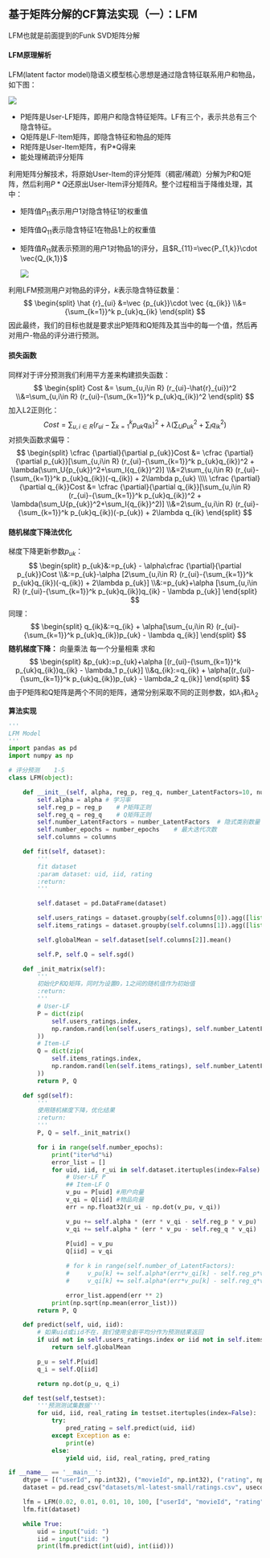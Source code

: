 ## 基于矩阵分解的CF算法实现（一）：LFM

LFM也就是前面提到的Funk SVD矩阵分解

#### LFM原理解析

LFM(latent factor model)隐语义模型核心思想是通过隐含特征联系用户和物品，如下图：

![](/img/LFM矩阵分解图解.png)

- P矩阵是User-LF矩阵，即用户和隐含特征矩阵。LF有三个，表示共总有三个隐含特征。
- Q矩阵是LF-Item矩阵，即隐含特征和物品的矩阵
- R矩阵是User-Item矩阵，有P*Q得来
- 能处理稀疏评分矩阵

利用矩阵分解技术，将原始User-Item的评分矩阵（稠密/稀疏）分解为P和Q矩阵，然后利用$P*Q$还原出User-Item评分矩阵$R$。整个过程相当于降维处理，其中：

- 矩阵值$P_{11}$表示用户1对隐含特征1的权重值

- 矩阵值$Q_{11}$表示隐含特征1在物品1上的权重值

- 矩阵值$R_{11}​$就表示预测的用户1对物品1的评分，且$R_{11}=\vec{P_{1,k}}\cdot \vec{Q_{k,1}}​$

  ![](/img/LFM矩阵分解图解2.png)

利用LFM预测用户对物品的评分，$k​$表示隐含特征数量：
$$
\begin{split}
\hat {r}_{ui} &=\vec {p_{uk}}\cdot \vec {q_{ik}}
\\&={\sum_{k=1}}^k p_{uk}q_{ik}
\end{split}
$$
因此最终，我们的目标也就是要求出P矩阵和Q矩阵及其当中的每一个值，然后再对用户-物品的评分进行预测。

#### 损失函数

同样对于评分预测我们利用平方差来构建损失函数：
$$
\begin{split}
Cost &= \sum_{u,i\in R} (r_{ui}-\hat{r}_{ui})^2
\\&=\sum_{u,i\in R} (r_{ui}-{\sum_{k=1}}^k p_{uk}q_{ik})^2
\end{split}
$$
加入L2正则化：
$$
Cost = \sum_{u,i\in R} (r_{ui}-{\sum_{k=1}}^k p_{uk}q_{ik})^2 + \lambda(\sum_U{p_{uk}}^2+\sum_I{q_{ik}}^2)
$$
对损失函数求偏导：
$$
\begin{split}
\cfrac {\partial}{\partial p_{uk}}Cost &= \cfrac {\partial}{\partial p_{uk}}[\sum_{u,i\in R} (r_{ui}-{\sum_{k=1}}^k p_{uk}q_{ik})^2 + \lambda(\sum_U{p_{uk}}^2+\sum_I{q_{ik}}^2)]
\\&=2\sum_{u,i\in R} (r_{ui}-{\sum_{k=1}}^k p_{uk}q_{ik})(-q_{ik}) + 2\lambda p_{uk}
\\\\
\cfrac {\partial}{\partial q_{ik}}Cost &= \cfrac {\partial}{\partial q_{ik}}[\sum_{u,i\in R} (r_{ui}-{\sum_{k=1}}^k p_{uk}q_{ik})^2 + \lambda(\sum_U{p_{uk}}^2+\sum_I{q_{ik}}^2)]
\\&=2\sum_{u,i\in R} (r_{ui}-{\sum_{k=1}}^k p_{uk}q_{ik})(-p_{uk}) + 2\lambda q_{ik}
\end{split}
$$

#### 随机梯度下降法优化

梯度下降更新参数$p_{uk}​$：
$$
\begin{split}
p_{uk}&:=p_{uk} - \alpha\cfrac {\partial}{\partial p_{uk}}Cost
\\&:=p_{uk}-\alpha [2\sum_{u,i\in R} (r_{ui}-{\sum_{k=1}}^k p_{uk}q_{ik})(-q_{ik}) + 2\lambda p_{uk}]
\\&:=p_{uk}+\alpha [\sum_{u,i\in R} (r_{ui}-{\sum_{k=1}}^k p_{uk}q_{ik})q_{ik} - \lambda p_{uk}]
\end{split}
$$
 同理：
$$
\begin{split}
q_{ik}&:=q_{ik} + \alpha[\sum_{u,i\in R} (r_{ui}-{\sum_{k=1}}^k p_{uk}q_{ik})p_{uk} - \lambda q_{ik}]
\end{split}
$$
**随机梯度下降：** 向量乘法 每一个分量相乘 求和
$$
\begin{split}
&p_{uk}:=p_{uk}+\alpha [(r_{ui}-{\sum_{k=1}}^k p_{uk}q_{ik})q_{ik} - \lambda_1 p_{uk}]
\\&q_{ik}:=q_{ik} + \alpha[(r_{ui}-{\sum_{k=1}}^k p_{uk}q_{ik})p_{uk} - \lambda_2 q_{ik}]
\end{split}
$$
由于P矩阵和Q矩阵是两个不同的矩阵，通常分别采取不同的正则参数，如$\lambda_1​$和$\lambda_2​$

**算法实现**

```python
'''
LFM Model
'''
import pandas as pd
import numpy as np

# 评分预测    1-5
class LFM(object):

    def __init__(self, alpha, reg_p, reg_q, number_LatentFactors=10, number_epochs=10, columns=["uid", "iid", "rating"]):
        self.alpha = alpha # 学习率
        self.reg_p = reg_p    # P矩阵正则
        self.reg_q = reg_q    # Q矩阵正则
        self.number_LatentFactors = number_LatentFactors  # 隐式类别数量
        self.number_epochs = number_epochs    # 最大迭代次数
        self.columns = columns

    def fit(self, dataset):
        '''
        fit dataset
        :param dataset: uid, iid, rating
        :return:
        '''

        self.dataset = pd.DataFrame(dataset)

        self.users_ratings = dataset.groupby(self.columns[0]).agg([list])[[self.columns[1], self.columns[2]]]
        self.items_ratings = dataset.groupby(self.columns[1]).agg([list])[[self.columns[0], self.columns[2]]]

        self.globalMean = self.dataset[self.columns[2]].mean()

        self.P, self.Q = self.sgd()

    def _init_matrix(self):
        '''
        初始化P和Q矩阵，同时为设置0，1之间的随机值作为初始值
        :return:
        '''
        # User-LF
        P = dict(zip(
            self.users_ratings.index,
            np.random.rand(len(self.users_ratings), self.number_LatentFactors).astype(np.float32)
        ))
        # Item-LF
        Q = dict(zip(
            self.items_ratings.index,
            np.random.rand(len(self.items_ratings), self.number_LatentFactors).astype(np.float32)
        ))
        return P, Q

    def sgd(self):
        '''
        使用随机梯度下降，优化结果
        :return:
        '''
        P, Q = self._init_matrix()

        for i in range(self.number_epochs):
            print("iter%d"%i)
            error_list = []
            for uid, iid, r_ui in self.dataset.itertuples(index=False):
                # User-LF P
                ## Item-LF Q
                v_pu = P[uid] #用户向量
                v_qi = Q[iid] #物品向量
                err = np.float32(r_ui - np.dot(v_pu, v_qi))

                v_pu += self.alpha * (err * v_qi - self.reg_p * v_pu)
                v_qi += self.alpha * (err * v_pu - self.reg_q * v_qi)
                
                P[uid] = v_pu 
                Q[iid] = v_qi

                # for k in range(self.number_of_LatentFactors):
                #     v_pu[k] += self.alpha*(err*v_qi[k] - self.reg_p*v_pu[k])
                #     v_qi[k] += self.alpha*(err*v_pu[k] - self.reg_q*v_qi[k])

                error_list.append(err ** 2)
            print(np.sqrt(np.mean(error_list)))
        return P, Q

    def predict(self, uid, iid):
        # 如果uid或iid不在，我们使用全剧平均分作为预测结果返回
        if uid not in self.users_ratings.index or iid not in self.items_ratings.index:
            return self.globalMean

        p_u = self.P[uid]
        q_i = self.Q[iid]

        return np.dot(p_u, q_i)

    def test(self,testset):
        '''预测测试集数据'''
        for uid, iid, real_rating in testset.itertuples(index=False):
            try:
                pred_rating = self.predict(uid, iid)
            except Exception as e:
                print(e)
            else:
                yield uid, iid, real_rating, pred_rating

if __name__ == '__main__':
    dtype = [("userId", np.int32), ("movieId", np.int32), ("rating", np.float32)]
    dataset = pd.read_csv("datasets/ml-latest-small/ratings.csv", usecols=range(3), dtype=dict(dtype))

    lfm = LFM(0.02, 0.01, 0.01, 10, 100, ["userId", "movieId", "rating"])
    lfm.fit(dataset)

    while True:
        uid = input("uid: ")
        iid = input("iid: ")
        print(lfm.predict(int(uid), int(iid)))

```



